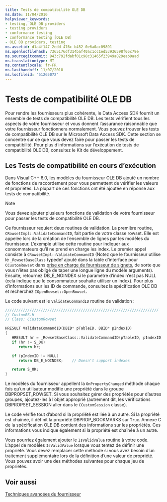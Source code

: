 ```yaml
---
title: Tests de compatibilité OLE DB
ms.date: 11/04/2016
helpviewer_keywords:
- testing, OLE DB providers
- testing providers
- conformance testing
- conformance testing [OLE DB]
- OLE DB providers, testing
ms.assetid: d1a4f147-2edd-476c-b452-0e6a0ac09891
ms.openlocfilehash: 7365176df314baf40ac1cc1ed53936598f05c79e
ms.sourcegitcommit: 943c792fdabf01c98c31465f23949a829eab9aad
ms.translationtype: MT
ms.contentlocale: fr-FR
ms.lasthandoff: 11/07/2018
ms.locfileid: "51265072"
---
```

# <a name="passing-ole-db-conformance-tests"></a>Tests de compatibilité OLE DB

Pour rendre les fournisseurs plus cohérente, le Data Access SDK fournit un ensemble de tests de compatibilité OLE DB. Les tests vérifient tous les aspects de votre fournisseur et vous donnent l’assurance raisonnable que votre fournisseur fonctionnera normalement. Vous pouvez trouver les tests de compatibilité OLE DB sur le Microsoft Data Access SDK. Cette section se concentre sur ce que vous devez faire pour passer les tests de compatibilité. Pour plus d’informations sur l’exécution de tests de compatibilité OLE DB, consultez le Kit de développement.

## <a name="running-the-conformance-tests"></a>Les Tests de compatibilité en cours d’exécution

Dans Visual C++ 6.0, les modèles du fournisseur OLE DB ajouté un nombre de fonctions de raccordement pour vous permettent de vérifier les valeurs et propriétés. La plupart de ces fonctions ont été ajoutée en réponse aux tests de compatibilité.

> [!NOTE]
> Vous devez ajouter plusieurs fonctions de validation de votre fournisseur pour passer les tests de compatibilité OLE DB.

Ce fournisseur requiert deux routines de validation. La première routine, `CRowsetImpl::ValidateCommandID`, fait partie de votre classe rowset. Elle est appelée lors de la création de l’ensemble de lignes par les modèles du fournisseur. L’exemple utilise cette routine pour indiquer aux consommateurs qu’il ne prend en charge les index. Le premier appel consiste à `CRowsetImpl::ValidateCommandID` (Notez que le fournisseur utilise le `_RowsetBaseClass` typedef ajouté dans la table d’interface pour `CCustomRowset` dans [prise en charge de fournisseur de signets](../../data/oledb/provider-support-for-bookmarks.md), de sorte que vous n’êtes pas obligé de taper une longue ligne du modèle arguments). Ensuite, retournez DB_E_NOINDEX si le paramètre d’index n’est pas NULL (cela indique que le consommateur souhaite utiliser un index). Pour plus d’informations sur les ID de commande, consultez la spécification OLE DB et recherchez `IOpenRowset::OpenRowset`.

Le code suivant est le `ValidateCommandID` routine de validation :

```cpp
/////////////////////////////////////////////////////////////////////
// CustomRS.H
// Class: CCustomRowset

HRESULT ValidateCommandID(DBID* pTableID, DBID* pIndexID)
{
   HRESULT hr = _RowsetBaseClass::ValidateCommandID(pTableID, pIndexID);
   if (hr != S_OK)
      return hr;

   if (pIndexID != NULL)
      return DB_E_NOINDEX;    // Doesn't support indexes

   return S_OK;
}
```

Le modèles du fournisseur appellent la `OnPropertyChanged` méthode chaque fois qu’un utilisateur modifie une propriété dans le groupe DBPROPSET_ROWSET. Si vous souhaitez gérer des propriétés pour d’autres groupes, ajoutez-les à l’objet approprié (autrement dit, les vérifications DBPROPSET_SESSION aller dans le `CCustomSession` classe).

Le code vérifie tout d’abord si la propriété est liée à un autre. Si la propriété est chaînée, il définit la propriété DBPROP_BOOKMARKS sur `True`. Annexe C de la spécification OLE DB contient des informations sur les propriétés. Ces informations vous indique également si la propriété est chaînée à un autre.

Vous pourriez également ajouter le `IsValidValue` routine à votre code. L’appel de modèles `IsValidValue` lorsque vous tentez de définir une propriété. Vous devez remplacer cette méthode si vous avez besoin d’un traitement supplémentaire lors de la définition d’une valeur de propriété. Vous pouvez avoir une des méthodes suivantes pour chaque jeu de propriétés.

## <a name="see-also"></a>Voir aussi

[Techniques avancées du fournisseur](../../data/oledb/advanced-provider-techniques.md)